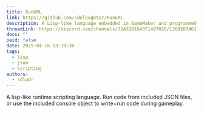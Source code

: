 ```yaml
---
title: RunGML
link: https://github.com/sdelaughter/RunGML
description: A Lisp-like language embedded in GameMaker and programmed in JSON
threadLink: https://discord.com/channels/724320164371497020/1360287461355556975
docs: ""
paid: false
date: 2025-04-16 13:10:36
tags:
  - lisp
  - json
  - scripting
authors:
  - sdlwdr
---
```

A lisp-like runtime scripting language.  Run code from included JSON files, or use the included console object to write+run code during gameplay.
